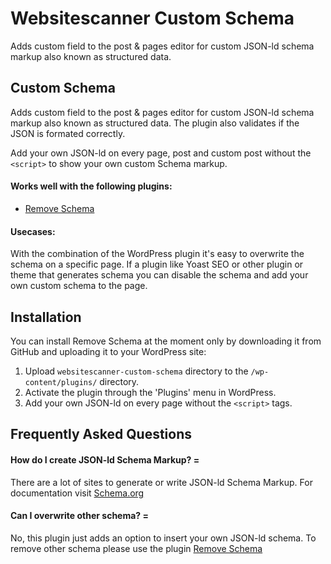 # Websitescanner Custom Schema

Adds custom field to the post & pages editor for custom JSON-ld schema markup also known as structured data.

## Custom Schema

Adds custom field to the post & pages editor for custom JSON-ld schema markup also known as structured data. The plugin also validates if the JSON is formated correctly. 

Add your own JSON-ld on every page, post and custom post without the `<script>` to show your own custom Schema markup.

#### Works well with the following plugins:

* [Remove Schema](https://wordpress.org/plugins/remove-schema/ "Remove Schema WordPress plugin")

#### Usecases:

With the combination of the WordPress plugin it's easy to overwrite the schema on a specific page.
If a plugin like Yoast SEO or other plugin or theme that generates schema you can disable the schema and add your own custom schema to the page.

## Installation

You can install Remove Schema at the moment only by downloading it from GitHub and uploading it to your WordPress site:

1. Upload `websitescanner-custom-schema` directory to the `/wp-content/plugins/` directory.
2. Activate the plugin through the 'Plugins' menu in WordPress.
3. Add your own JSON-ld on every page without the `<script>` tags.

## Frequently Asked Questions

#### How do I create JSON-ld Schema Markup? =

There are a lot of sites to generate or write JSON-ld Schema Markup. For documentation visit [Schema.org](https://schema.org "Schema.org website")

#### Can I overwrite other schema? =

No, this plugin just adds an option to insert your own JSON-ld schema. To remove other schema please use the plugin [Remove Schema](https://wordpress.org/plugins/remove-schema/ "Remove Schema WordPress plugin")


